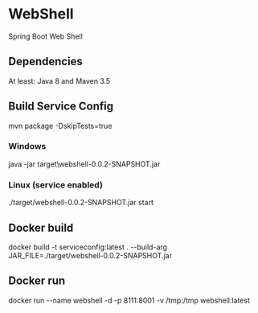 # WebShell
Spring Boot Web Shell

## Dependencies
At least: Java 8 and Maven 3.5

## Build Service Config
mvn package -DskipTests=true

### Windows
java -jar target\webshell-0.0.2-SNAPSHOT.jar

### Linux (service enabled)
./target/webshell-0.0.2-SNAPSHOT.jar start

## Docker build
docker build -t serviceconfig:latest . --build-arg JAR_FILE=./target/webshell-0.0.2-SNAPSHOT.jar

## Docker run
docker run --name webshell -d -p 8111:8001 -v /tmp:/tmp webshell:latest

